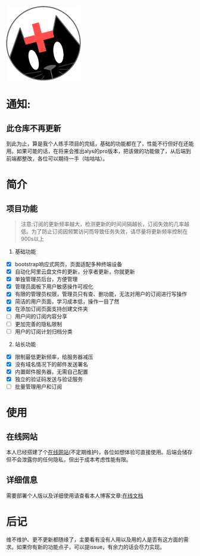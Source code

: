 <img src='https://github.com/Biubush/img/raw/main/webicon.png' width=200 height=200>

# 通知:
## 此仓库不再更新

到此为止，算是我个人练手项目的完结，基础的功能都在了，性能不行但好在还能用。如果可能的话，在将来会推出alys的pro版本，把该做的功能做了，从后端到前端都整改，各位可以期待一手（咕咕咕）。

# 简介

## 项目功能

> 注意:订阅的更新频率越大，检测更新的时间间隔越长，订阅失效的几率越低。为了防止订阅因频繁访问而导致任务失效，请尽量将更新频率控制在900s以上

1. 基础功能

- [x] bootstrap响应式网页，页面适配多种终端设备
- [x] 自动化阿里云盘文件的更新，分享者更新，你就更新
- [x] 单独管理员后台，方便管理
- [x] 管理员面板下用户敏感操作可视化
- [x] 有限的管理员权限，管理员只有查、删功能，无法对用户的订阅进行写操作
- [x] 简洁的用户页面，学习成本低，操作一目了然
- [x] 在添加订阅页面支持创建文件夹
- [ ] 用户间的订阅内容分享
- [ ] 更加完善的隐私限制
- [ ] 用户的订阅计划归档分类

2. 站长功能

- [x] 限制最低更新频率，给服务器减压
- [x] 没有域名情况下的邮件发送署名
- [x] 内置邮件服务器，无需自己配置
- [x] 独立的验证码发送与验证服务
- [ ] 批量管理用户和订阅

# 使用

## 在线网站

本人已经搭建了个[在线网站](https://alys.biubush.cn)(不定期维护)，各位如想体验可直接使用。后端会储存但不会泄露你的任何隐私，但出于成本考虑性能有限。

## 详细信息

需要部署个人版以及详细使用请查看本人博客文章:[在线文档](https://blog.biubush.cn/archives/alys)

# 后记

维不维护、更不更新都随缘了，主要看有没有人用以及用的人是否有这方面的需求。如果你有新的功能点子，可以提issue，有余力的话会尽力实现。

